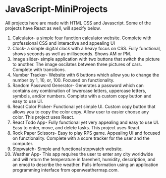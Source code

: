 # JavaScript-MiniProjects
All projects here are made with HTML CSS and Javascript. Some of the projects have React as well, will specify below.

1. Calculator- a simple four function calculator website. Complete with professional CSS and interactive and appealing UI
2. Clock- a simple digital clock with a heavy focus on CSS. Fully functional, shows seconds as well as milliseconds. Shows AM or PM.
3. Image slider- simple application with two buttons that switch the picture to another. The image oscilates between three pictures of cars. Complete with transitions.
4. Number Tracker- Website with 6 buttons which allow you to change the number by 1, 10, or, 100. Focused on functionality.
5. Random Password Generator- Generates a password which can contains any combination of lowercase letters, uppercase letters, symbols, and/or numbers. Complete with a custom copy button and easy to use UI.
6. React Color Picker- Functional yet simple UI. Custom copy button that allows you to copy the color copy. Allow user to easier choose any color. This project uses React.
7. React Todo App- Fully functional yet very appealing and easy to use UI. Easy to enter, move, and delete tasks. This project uses React.
8. Rock Paper Scissors- Easy to play RPS game. Appealing UI and focused on functionality. Complete with a score tracker for the user and the computer.
9. Stopwatch- Simple and functional stopwatch website.
10. Weather App- This app requires the user to enter any city worldwide and will return the temperature in farenheit, humidity, description, and an emoji to describe the weather. Pulls information using an application programming interface from openweathermap.com.
